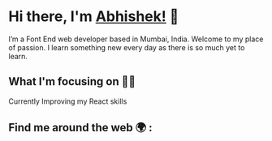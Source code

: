 # Hi there, I'm [Abhishek!](https://www.instagram.com/ig_abhisawant/.com/) :wave:

I’m a Font End web developer based in Mumbai, India.
Welcome to my place of passion. I learn something new every day as there is so much yet to learn.

## What I'm focusing on :man_technologist:
Currently Improving my React skills

## Find me around the web :earth_africa:	:
